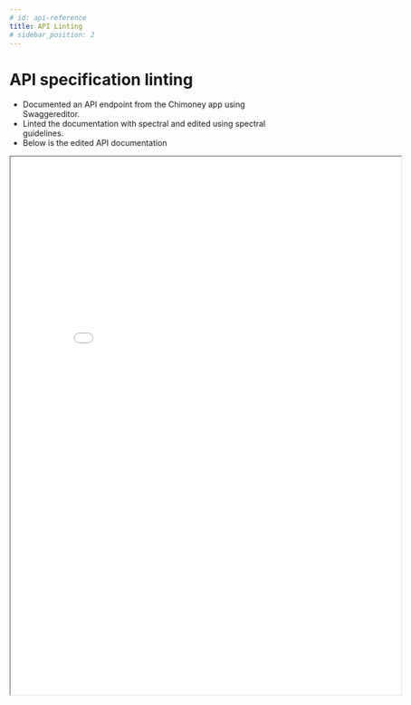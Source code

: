 ```yaml
---
# id: api-reference
title: API Linting
# sidebar_position: 2
---
```


# API specification linting 
- Documented an API endpoint from the Chimoney app using Swaggereditor.
- Linted the documentation with spectral and edited using spectral guidelines.
- Below is the edited API documentation 

<iframe 
  src="/api.html" 
  width="137%" 
  height="950" 
  style={{ border: '1px solid #ddd', borderRadius: '8px' }}
/>
